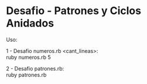 # Desafio - Patrones y Ciclos Anidados

Uso:

1 - Desafio numeros.rb <cant_lineas>:<br>
  ruby numeros.rb 5

2 - Desafio patrones.rb:<br>
  ruby patrones.rb
